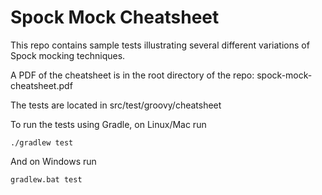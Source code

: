 # Spock Mock Cheatsheet

This repo contains sample tests illustrating several different variations of Spock mocking techniques.

A PDF of the cheatsheet is in the root directory of the repo: spock-mock-cheatsheet.pdf

The tests are located in src/test/groovy/cheatsheet

To run the tests using Gradle, on Linux/Mac run

    ./gradlew test

And on Windows run

    gradlew.bat test